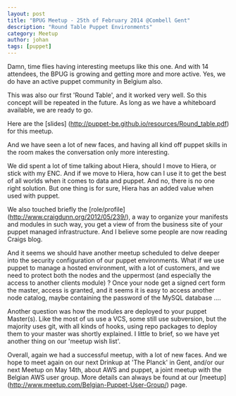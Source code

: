 ```yaml
---
layout: post
title: "BPUG Meetup - 25th of February 2014 @Combell Gent"
description: "Round Table Puppet Environments"
category: Meetup
author: johan
tags: [puppet]
---
```


Damn, time flies having interesting meetups like this one.  And with 14 attendees, the BPUG is growing and getting more and more active.  Yes, we do have an active puppet community in Belgium also.

This was also our first 'Round Table', and it worked very well.  So this concept will be repeated in the future.  As long as we have a whiteboard available, we are ready to go.

Here are the [slides] (http://puppet-be.github.io/resources/Round_table.pdf) for this meetup.

And we have seen a lot of new faces, and having all kind off puppet skills in the room makes the conversation only more interesting.
<!--more-->
We did spent a lot of time talking about Hiera, should I move to Hiera, or stick with my ENC.  And if we move to Hiera, how can I use it to get the best of all worlds when it comes to data and puppet.  And no, there is no one right solution. But one thing is for sure, Hiera has an added value when used with puppet.

We also touched briefly the [role/profile] (http://www.craigdunn.org/2012/05/239/), a way to organize your manifests and modules in such way, you get  a view of from the business site of your puppet managed infrastructure. And I believe some people are now reading Craigs blog.

And it seems we should have another meetup scheduled to delve  deeper into the security configuration of our puppet environments.  What if we use puppet to manage a hosted environment, with a lot of customers, and we need to protect both the nodes and the uppermost (and especially the access to another clients module) ? Once your node get a signed cert form the  master, access is granted, and it seems it is easy to access another node catalog, maybe containing the password of the MySQL database ....

Another question was how the modules are deployed to your puppet Master(s).  Like the most of us use a VCS, some still use subversion, but the majority uses git, with all kinds of hooks, using repo packages to deploy them to your master was shortly explained.  I little to brief, so we have yet another thing on our 'meetup wish list'.

Overall, again we had a successful meetup, with a lot of new faces. And we hope to meet again on our next Drinkup at 'The Planck' in Gent, and/or our next Meetup on May 14th, about AWS and puppet, a joint meetup with the Belgian AWS user group.  More details can always be found at our [meetup] (http://www.meetup.com/Belgian-Puppet-User-Group/) page.

